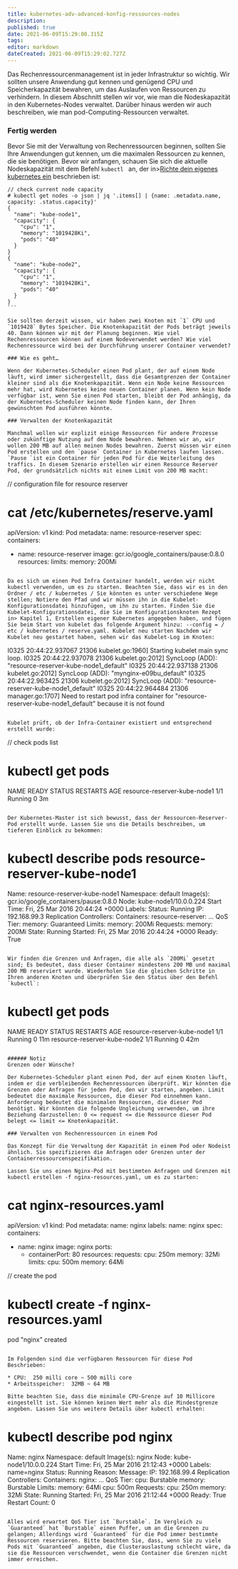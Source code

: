 ```yaml
---
title: kubernetes-adv-advanced-konfig-ressources-nodes
description: 
published: true
date: 2021-06-09T15:29:08.315Z
tags: 
editor: markdown
dateCreated: 2021-06-09T15:29:02.727Z
---
```


Das Rechenressourcenmanagement ist in jeder Infrastruktur so wichtig. Wir sollten unsere Anwendung gut kennen und genügend CPU und Speicherkapazität bewahren, um das Auslaufen von Ressourcen zu verhindern. In diesem Abschnitt stellen wir vor, wie man die Nodeskapazität in den Kubernetes-Nodes verwaltet. Darüber hinaus werden wir auch beschreiben, wie man pod-Computing-Ressourcen verwaltet.

### Fertig werden

Bevor Sie mit der Verwaltung von Rechenressourcen beginnen, sollten Sie Ihre Anwendungen gut kennen, um die maximalen Ressourcen zu kennen, die sie benötigen. Bevor wir anfangen, schauen Sie sich die aktuelle Nodeskapazität mit dem Befehl `kubectl ` an, der in>[Richte dein eigenes kubernetes ein](../kubernetes-einrichten) beschrieben ist:
````
// check current node capacity
# kubectl get nodes -o json | jq '.items[] | {name: .metadata.name, capacity: .status.capacity}'
{
  "name": "kube-node1",
  "capacity": {
    "cpu": "1",
    "memory": "1019428Ki",
    "pods": "40"
  }
}
{
  "name": "kube-node2",
  "capacity": {
    "cpu": "1",
    "memory": "1019428Ki",
    "pods": "40"
  }
}
```

Sie sollten derzeit wissen, wir haben zwei Knoten mit `1` CPU und `1019428` Bytes Speicher. Die Knotenkapazität der Pods beträgt jeweils 40. Dann können wir mit der Planung beginnen. Wie viel Rechenressourcen können auf einem Nodeverwendet werden? Wie viel Rechenressource wird bei der Durchführung unserer Container verwendet?

### Wie es geht…

Wenn der Kubernetes-Scheduler einen Pod plant, der auf einem Node läuft, wird immer sichergestellt, dass die Gesamtgrenzen der Container kleiner sind als die Knotenkapazität. Wenn ein Node keine Ressourcen mehr hat, wird Kubernetes keine neuen Container planen. Wenn kein Node verfügbar ist, wenn Sie einen Pod starten, bleibt der Pod anhängig, da der Kubernetes-Scheduler keinen Node finden kann, der Ihren gewünschten Pod ausführen könnte.

### Verwalten der Knotenkapazität

Manchmal wollen wir explizit einige Ressourcen für andere Prozesse oder zukünftige Nutzung auf dem Node bewahren. Nehmen wir an, wir wollen 200 MB auf allen meinen Nodes bewahren. Zuerst müssen wir einen Pod erstellen und den `pause` Container in Kubernetes laufen lassen. `Pause `ist ein Container für jeden Pod für die Weiterleitung des traffics. In diesem Szenario erstellen wir einen Resource Reserver Pod, der grundsätzlich nichts mit einem Limit von 200 MB macht:
````
// configuration file for resource reserver
# cat /etc/kubernetes/reserve.yaml
apiVersion: v1
kind: Pod
metadata:
  name: resource-reserver
spec:
  containers:
  - name: resource-reserver
    image: gcr.io/google_containers/pause:0.8.0
    resources:
      limits:
        memory: 200Mi
```

Da es sich um einen Pod Infra Container handelt, werden wir nicht kubectl verwenden, um es zu starten. Beachten Sie, dass wir es in den Ordner / etc / kubernetes / Sie könnten es unter verschiedene Wege stellen; Notiere den Pfad und wir müssen ihn in die Kubelet-Konfigurationsdatei hinzufügen, um ihn zu starten. Finden Sie die Kubelet-Konfigurationsdatei, die Sie im Konfigurationsknoten Rezept in> Kapitel 1, Erstellen eigener Kubernetes angegeben haben, und fügen Sie beim Start von kubelet das folgende Argument hinzu: --config = / etc / kubernetes / reserve.yaml. Kubelet neu starten Nachdem wir Kubelet neu gestartet haben, sehen wir das Kubelet-Log im Knoten:
```
I0325 20:44:22.937067   21306 kubelet.go:1960] Starting kubelet main sync loop.
I0325 20:44:22.937078   21306 kubelet.go:2012] SyncLoop (ADD): "resource-reserver-kube-node1_default"
I0325 20:44:22.937138   21306 kubelet.go:2012] SyncLoop (ADD): "mynginx-e09bu_default"
I0325 20:44:22.963425   21306 kubelet.go:2012] SyncLoop (ADD): "resource-reserver-kube-node1_default"
I0325 20:44:22.964484   21306 manager.go:1707] Need to restart pod infra container for "resource-reserver-kube-node1_default" because it is not found
```

Kubelet prüft, ob der Infra-Container existiert und entsprechend erstellt wurde:
```
// check pods list
# kubectl get pods
NAME                             READY     STATUS    RESTARTS   AGE
resource-reserver-kube-node1   1/1       Running   0          3m
```

Der Kubernetes-Master ist sich bewusst, dass der Ressourcen-Reserver-Pod erstellt wurde. Lassen Sie uns die Details beschreiben, um tieferen Einblick zu bekommen:

```
# kubectl describe pods resource-reserver-kube-node1
Name:        resource-reserver-kube-node1
Namespace:      default
Image(s):      gcr.io/google_containers/pause:0.8.0
Node:        kube-node1/10.0.0.224
Start Time:      Fri, 25 Mar 2016 20:44:24 +0000
Labels:        <none>
Status:        Running
IP:        192.168.99.3
Replication Controllers:  <none>
Containers:
  resource-reserver:
    ...
    QoS Tier:
      memory:  Guaranteed
    Limits:
      memory:  200Mi
    Requests:
      memory:    200Mi
    State:    Running
      Started:    Fri, 25 Mar 2016 20:44:24 +0000
    Ready:    True
```

Wir finden die Grenzen und Anfragen, die alle als `200Mi` gesetzt sind; Es bedeutet, dass dieser Container mindestens 200 MB und maximal 200 MB reserviert wurde. Wiederholen Sie die gleichen Schritte in Ihren anderen Knoten und überprüfen Sie den Status über den Befehl `kubectl`:
```
# kubectl get pods
NAME                             READY     STATUS    RESTARTS   AGE
resource-reserver-kube-node1   1/1       Running   0          11m
resource-reserver-kube-node2   1/1       Running   0          42m
```

###### Notiz
Grenzen oder Wünsche?

Der Kubernetes-Scheduler plant einen Pod, der auf einem Knoten läuft, indem er die verbleibenden Rechenressourcen überprüft. Wir könnten die Grenzen oder Anfragen für jeden Pod, den wir starten, angeben. Limit bedeutet die maximale Ressourcen, die dieser Pod einnehmen kann. Anforderung bedeutet die minimalen Ressourcen, die dieser Pod benötigt. Wir könnten die folgende Ungleichung verwenden, um ihre Beziehung darzustellen: 0 <= request <= die Ressource dieser Pod belegt <= limit <= Knotenkapazität.

### Verwalten von Rechenressourcen in einem Pod

Das Konzept für die Verwaltung der Kapazität in einem Pod oder Nodeist ähnlich. Sie spezifizieren die Anfragen oder Grenzen unter der Containerressourcenspezifikation.

Lassen Sie uns einen Nginx-Pod mit bestimmten Anfragen und Grenzen mit kubectl erstellen -f nginx-resources.yaml, um es zu starten:

```
# cat nginx-resources.yaml
apiVersion: v1
kind: Pod
metadata:
  name: nginx
  labels:
    name: nginx
spec:
  containers:
  - name: nginx
    image: nginx
    ports:
    - containerPort: 80
    resources:
      requests:
        cpu: 250m
        memory: 32Mi
      limits:
        cpu: 500m
        memory: 64Mi

// create the pod
# kubectl create -f nginx-resources.yaml 
pod "nginx" created
```

Im Folgenden sind die verfügbaren Ressourcen für diese Pod Beschrieben:

* CPU:  250 milli core ~ 500 milli core
* Arbeitsspeicher:  32MB ~ 64 MB

Bitte beachten Sie, dass die minimale CPU-Grenze auf 10 Millicore eingestellt ist. Sie können keinen Wert mehr als die Mindestgrenze angeben. Lassen Sie uns weitere Details über kubectl erhalten:

```
# kubectl describe pod nginx
Name:        nginx
Namespace:      default
Image(s):      nginx
Node:        kube-node1/10.0.0.224
Start Time:      Fri, 25 Mar 2016 21:12:43 +0000
Labels:        name=nginx
Status:        Running
Reason:
Message:
IP:        192.168.99.4
Replication Controllers:  <none>
Containers:
  nginx:
    ...
    QoS Tier:
      cpu:  Burstable
      memory:  Burstable
    Limits:
      memory:  64Mi
      cpu:  500m
    Requests:
      cpu:    250m
      memory:    32Mi
    State:    Running
      Started:    Fri, 25 Mar 2016 21:12:44 +0000
    Ready:    True
    Restart Count:  0
```

Alles wird erwartet QoS Tier ist `Burstable`. Im Vergleich zu `Guaranteed` hat `Burstable` einen Puffer, um an die Grenzen zu gelangen; Allerdings wird `Guaranteed` für die Pod immer bestimmte Ressourcen reservieren. Bitte beachten Sie, dass, wenn Sie zu viele Pods mit `Guaranteed` angeben, die Clusterauslastung schlecht wäre, da sie die Ressourcen verschwendet, wenn die Container die Grenzen nicht immer erreichen.
